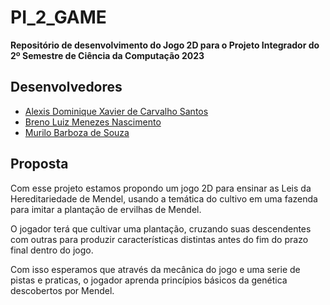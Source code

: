 # PI_2_GAME
**Repositório de desenvolvimento do Jogo 2D para o Projeto Integrador do 2º Semestre de Ciência da Computação 2023**

## Desenvolvedores
* [Alexis Dominique Xavier de Carvalho Santos](https://github.com/astrofagico)
* [Breno Luiz Menezes Nascimento](https://github.com/BrenoMnz)
* [Murilo Barboza de Souza](https://github.com/murilombs/) 
## Proposta

Com esse projeto estamos propondo um jogo 2D para ensinar as Leis da Hereditariedade de Mendel, usando a temática do cultivo em uma fazenda para imitar a plantação de ervilhas de Mendel.

O jogador terá que cultivar uma plantação, cruzando suas descendentes com outras para produzir características distintas antes do fim do prazo final dentro do jogo.

Com isso esperamos que através da mecânica do jogo e uma serie de pistas e praticas, o jogador aprenda princípios básicos da genética descobertos por Mendel.